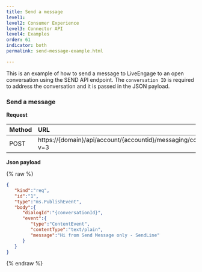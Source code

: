 ```yaml
---
title: Send a message
level1:
level2: Consumer Experience
level3: Connector API
level4: Examples
order: 61
indicator: both
permalink: send-message-example.html

---
```


This is an example of how to send a message to LiveEngage to an open conversation using the SEND API endpoint. The `conversation ID` is required to address the conversation and it is passed in the JSON payload.

### Send a message

**Request**

| Method | URL  |
| :--- | :--- |
| POST | https://{domain}/api/account/{accountid}/messaging/consumer/conversation/send?v=3 |

**Json payload**

{% raw %}
```json
{  
   "kind":"req",
   "id":"1",
   "type":"ms.PublishEvent",
   "body":{  
      "dialogId":"{conversationId}",
      "event":{  
         "type":"ContentEvent",
         "contentType":"text/plain",
         "message":"Hi from Send Message only - SendLine"
      }
   }
}
```
{% endraw %}
